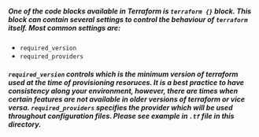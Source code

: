 ##### One of the code blocks available in Terraform is `terraform {}` block. This block can contain several settings to control the behaviour of `terraform` itself. Most common settings are:

* `required_version`
* `required_providers`

##### `required_version` controls which is the minimum version of terraform used at the time of provisioning resoruces. It is a best practice to have consistency along your environment, however, there are times when certain features are not available in older versions of terraform or vice versa. `required_providers` specifies the provider which will be used throughout configuration files. Please see example in `.tf` file in this directory.